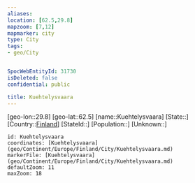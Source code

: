 ```yaml
---
aliases: 
location: [62.5,29.8]
mapzoom: [7,12] 
mapmarker: city 
type: City
tags:
- geo/City


SpocWebEntityId: 31730
isDeleted: false
confidential: public

title: Kuehtelysvaara
---
```

[geo-lon::29.8]
[geo-lat::62.5]
[name::Kuehtelysvaara]
[State::]
[Country::[Finland](geo/Continent/Europe/Finland.md)]
[StateId::]
[Population::]
[Unknown::]


```leaflet
id: Kuehtelysvaara
coordinates: [Kuehtelysvaara](geo/Continent/Europe/Finland/City/Kuehtelysvaara.md)
markerFile: [Kuehtelysvaara](geo/Continent/Europe/Finland/City/Kuehtelysvaara.md)
defaultZoom: 11 
maxZoom: 18
```


